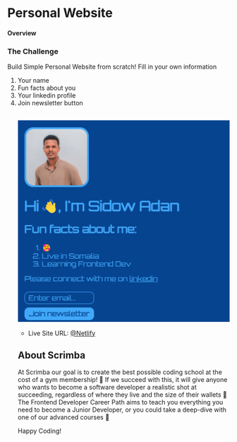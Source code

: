 # Personal Website

<h4>Overview</h4>

<h3>The Challenge</h3>
Build Simple Personal Website from scratch!
Fill in your own information
<ol>
  <li>Your name</li>
  <li>Fun facts about you</li>
  <li>Your linkedin profile</li>
  <li>Join newsletter button</li>
<br>
  
  ![screenshot](screenshot.png)
  <br>
- Live Site URL: [@Netlify](https://hilarious-vacherin-83d0f1.netlify.app/)

## About Scrimba

At Scrimba our goal is to create the best possible coding school at the cost of a gym membership! 💜
If we succeed with this, it will give anyone who wants to become a software developer a realistic shot at succeeding, regardless of where they live and the size of their wallets 🎉
The Frontend Developer Career Path aims to teach you everything you need to become a Junior Developer, or you could take a deep-dive with one of our advanced courses 🚀



Happy Coding!
